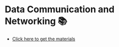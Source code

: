 # Data Communication and Networking 📚
- [Click here to get the materials](https://drive.google.com/drive/folders/1rL6ypMACpfo2y4mCVuPwYFfuNNnEzLZ0?usp=sharing)